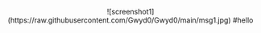 <p align="center">
![screenshot1](https://raw.githubusercontent.com/Gwyd0/Gwyd0/main/msg1.jpg)
  #hello
</p>
